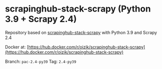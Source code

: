 # scrapinghub-stack-scrapy (Python 3.9 + Scrapy 2.4)

Repository based on [scrapinghub-stack-scrapy](https://github.com/scrapinghub/scrapinghub-stack-scrapy) with Python 3.9 and Scrapy 2.4

Docker at: [https://hub.docker.com/r/oizik/scrapinghub-stack-scrapy](https://hub.docker.com/r/oizik/scrapinghub-stack-scrapy)

Branch: `pac-2.4-py39` Tag: `2.4-py39`

